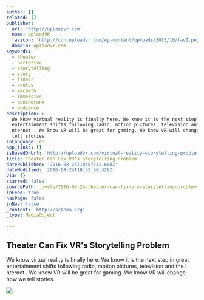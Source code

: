 ```yaml
---
author: []
related: []
publisher:
  url: 'http://uploadvr.com'
  name: UploadVR
  favicon: 'http://cdn.uploadvr.com/wp-content/uploads/2015/10/fav1.png'
  domain: uploadvr.com
keywords:
  - theater
  - narrative
  - storytelling
  - story
  - linear
  - oculus
  - macbeth
  - immersive
  - punchdrunk
  - audience
description: >-
  We know virtual reality is finally here. We know it is the next step in great
  entertainment shifts following radio, motion pictures, television and the I
  nternet . We know VR will be great for gaming. We know VR will change how we
  tell stories.
inLanguage: en
app_links: []
isBasedOnUrl: 'http://uploadvr.com/virtual-reality-storytelling-problem-theater-will-save/'
title: Theater Can Fix VR's Storytelling Problem
datePublished: '2016-08-24T10:57:32.608Z'
dateModified: '2016-08-24T10:35:50.326Z'
via: {}
starred: false
sourcePath: _posts/2016-08-24-theater-can-fix-vrs-storytelling-problem.md
inFeed: true
hasPage: false
inNav: false
_context: 'http://schema.org'
_type: MediaObject

---
```

<article style=""><h1>Theater Can Fix VR's Storytelling Problem</h1><p>We know virtual reality is finally here. We know it is the next step in great entertainment shifts following radio, motion pictures, television and the I nternet . We know VR will be great for gaming. We know VR will change how we tell stories.</p><img src="http://uploadvr.com/wp-content/uploads/2016/05/sleep-no-more.jpg" /></article>
